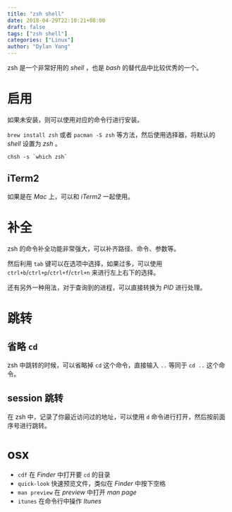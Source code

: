 ```yaml
---
title: "zsh shell"
date: 2018-04-29T22:10:21+08:00
draft: false
tags: ["zsh shell"]
categories: ["Linux"]
author: "Dylan Yang"
---
```


zsh 是一个非常好用的 *shell* ，也是 *bash* 的替代品中比较优秀的一个。

# 启用

如果未安装，则可以使用对应的命令行进行安装。

`brew install zsh` 或者 `pacman -S zsh` 等方法，然后使用选择器，将默认的 *shell* 设置为 *zsh* 。

``` shell
chsh -s `which zsh`
```

## iTerm2

如果是在 *Mac* 上，可以和 *iTerm2* 一起使用。

# 补全

zsh 的命令补全功能非常强大，可以补齐路径、命令、参数等。

然后利用 `tab` 键可以在选项中选择，如果过多，可以使用 `ctrl+b`/`ctrl+p`/`ctrl+f`/`ctrl+n` 来进行左上右下的选择。

还有另外一种用法，对于查询到的进程，可以直接转换为 *PID* 进行处理。

# 跳转

## 省略 `cd`

zsh 中跳转的时候，可以省略掉 `cd` 这个命令，直接输入 `..` 等同于 `cd ..` 这个命令。

## session 跳转

在 zsh 中，记录了你最近访问过的地址，可以使用 `d` 命令进行打开，然后按前面序号进行跳转。

# osx

- `cdf` 在 *Finder* 中打开要 `cd` 的目录
- `quick-look` 快速预览文件，类似在 *Finder* 中按下空格
- `man preview` 在 *preview* 中打开 *man page*
- `itunes` 在命令行中操作 *Itunes*